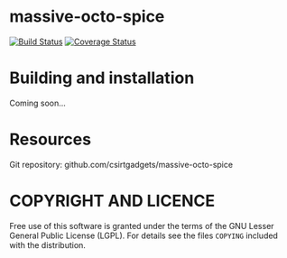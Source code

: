 massive-octo-spice
==
[![Build Status](https://travis-ci.org/csirtgadgets/massive-octo-spice.png?branch=master)](https://travis-ci.org/csirtgadgets/massive-octo-spice) [![Coverage Status](https://coveralls.io/repos/csirtgadgets/massive-octo-spice/badge.png?branch=master)](https://coveralls.io/r/csirtgadgets/massive-octo-spice?branch=master)

Building and installation
===
Coming soon...

Resources
===
Git repository: github.com/csirtgadgets/massive-octo-spice

COPYRIGHT AND LICENCE
===

Free use of this software is granted under the terms of the GNU Lesser General
Public License (LGPL). For details see the files `COPYING` included with the
distribution.
